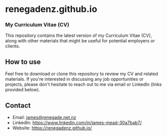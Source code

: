 # renegadenz.github.io
### My Curriculum Vitae (CV)
This repository contains the latest version of my Curriculum Vitae (CV), along with other materials that might be useful for potential employers or clients.

## How to use
Feel free to download or clone this repository to review my CV and related materials. If you're interested in discussing any job opportunities or projects, please don't hesitate to reach out to me via email or LinkedIn (links provided below).

## Contact
* Email: james@renegade.net.nz
* LinkedIn: https://www.linkedin.com/in/james-mead-30a7bab7/
* Website: https://renegadenz.github.io/
